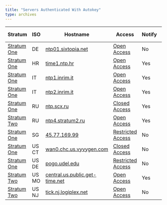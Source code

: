 ```yaml
---
title: "Servers Authenticated With Autokey"
type: archives
---
```


| Stratum | ISO | Hostname | Access | Notify | Contact | Last Modified |
| ----- | ----- | ----- | ----- | ----- | ----- | ----- |
| [Stratum One](/support/servers/stratumonetimeservers/) | DE | [ntp01.sixtopia.net](/support/servers/publictimeserver001724/) | [Open Access](/support/servers/openaccess/) | No | ntp@sixtopia.net | 2021-02-10 |
| [Stratum One](/support/servers/stratumonetimeservers/) | HR | [time1.ntp.hr](/support/servers/publictimeserver001627/) | [Open Access](/support/servers/openaccess/) | Yes | www.ntp.hr | 2020-07-30 |
| [Stratum One](/support/servers/stratumonetimeservers/) | IT | [ntp1.inrim.it](/support/servers/publictimeserver000446/) | [Open Access](/support/servers/openaccess/) | Yes | [Giuseppe Vizio](mailto:ntp.info@inrim.it) | 2007-01-24 |
| [Stratum One](/support/servers/stratumonetimeservers/) | IT | [ntp2.inrim.it](/support/servers/publictimeserver000448/) | [Open Access](/support/servers/openaccess/) | Yes | [Giuseppe Vizio](mailto:ntp.info@inrim.it) | 2019-12-20 |
| [Stratum One](/support/servers/stratumonetimeservers/) | RU | [ntp.scx.ru](/support/servers/publictimeserver000396/) | [Closed Access](/support/servers/closedaccess/) | Yes | [Victor Gerasimov](mailto:ntpboss@vld.ru) | 2006-06-19 |
| [Stratum Two](/support/servers/stratumtwotimeservers/) | RU | [ntp4.stratum2.ru](/support/servers/publictimeserver000689/) | [Open Access](/support/servers/openaccess/) | Yes | [HSDN Project](https://www.hsdn.org) (info@hsdn.org) | 2019-12-20 |
| [Stratum One](/support/servers/stratumonetimeservers/) | SG | [45.77.169.99](/support/servers/publictimeserver001739/) | [Restricted Access](/support/servers/restrictedaccess/) | No | nusabeats@gmail.com | 2021-05-03 |
| [Stratum One](/support/servers/stratumonetimeservers/) | US CT | [wan0.chc.us.vyvygen.com](/support/servers/publictimeserver001398/) | [Closed Access](/support/servers/closedaccess/) | No | [Abuzer Rafey](mailto:arafey@vyvygen.com) | 2017-08-30 |
| [Stratum One](/support/servers/stratumonetimeservers/) | US DE | [pogo.udel.edu](/support/servers/publictimeserver000491/) | [Restricted Access](/support/servers/restrictedaccess/) | No | [David L. Mills](mailto:mills@udel.edu) | 2013-05-31 |
| [Stratum Two](/support/servers/stratumtwotimeservers/) | US MO | [central.us.public.get-time.net](/support/servers/publictimeserver001436/) | [Open Access](/support/servers/openaccess/) | Yes | chronomaster@nexussystemsinc.com | 2019-12-20 |
| [Stratum Two](/support/servers/stratumtwotimeservers/) | US NJ | [tick.nj.logiplex.net](/support/servers/publictimeserver001478/) | [Open Access](/support/servers/openaccess/) | No | noah.mcnallie@outlook.com | 2019-12-20 |